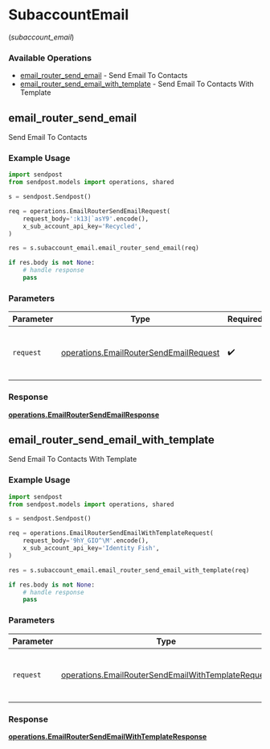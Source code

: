 # SubaccountEmail
(*subaccount_email*)

### Available Operations

* [email_router_send_email](#email_router_send_email) - Send Email To Contacts
* [email_router_send_email_with_template](#email_router_send_email_with_template) - Send Email To Contacts With Template

## email_router_send_email

Send Email To Contacts

### Example Usage

```python
import sendpost
from sendpost.models import operations, shared

s = sendpost.Sendpost()

req = operations.EmailRouterSendEmailRequest(
    request_body=':k13|`asY9'.encode(),
    x_sub_account_api_key='Recycled',
)

res = s.subaccount_email.email_router_send_email(req)

if res.body is not None:
    # handle response
    pass
```

### Parameters

| Parameter                                                                                        | Type                                                                                             | Required                                                                                         | Description                                                                                      |
| ------------------------------------------------------------------------------------------------ | ------------------------------------------------------------------------------------------------ | ------------------------------------------------------------------------------------------------ | ------------------------------------------------------------------------------------------------ |
| `request`                                                                                        | [operations.EmailRouterSendEmailRequest](../../models/operations/emailroutersendemailrequest.md) | :heavy_check_mark:                                                                               | The request object to use for the request.                                                       |


### Response

**[operations.EmailRouterSendEmailResponse](../../models/operations/emailroutersendemailresponse.md)**


## email_router_send_email_with_template

Send Email To Contacts With Template

### Example Usage

```python
import sendpost
from sendpost.models import operations, shared

s = sendpost.Sendpost()

req = operations.EmailRouterSendEmailWithTemplateRequest(
    request_body='9hY_GIO^\M'.encode(),
    x_sub_account_api_key='Identity Fish',
)

res = s.subaccount_email.email_router_send_email_with_template(req)

if res.body is not None:
    # handle response
    pass
```

### Parameters

| Parameter                                                                                                                | Type                                                                                                                     | Required                                                                                                                 | Description                                                                                                              |
| ------------------------------------------------------------------------------------------------------------------------ | ------------------------------------------------------------------------------------------------------------------------ | ------------------------------------------------------------------------------------------------------------------------ | ------------------------------------------------------------------------------------------------------------------------ |
| `request`                                                                                                                | [operations.EmailRouterSendEmailWithTemplateRequest](../../models/operations/emailroutersendemailwithtemplaterequest.md) | :heavy_check_mark:                                                                                                       | The request object to use for the request.                                                                               |


### Response

**[operations.EmailRouterSendEmailWithTemplateResponse](../../models/operations/emailroutersendemailwithtemplateresponse.md)**

